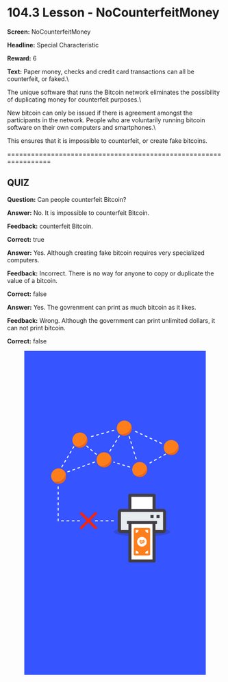 # 104.3 Lesson - NoCounterfeitMoney

**Screen:** NoCounterfeitMoney

**Headline:** Special Characteristic

**Reward:** 6

**Text:** Paper money, checks and credit card transactions can all be counterfeit, or faked.\

The unique software that runs the Bitcoin network eliminates the possibility of duplicating money for counterfeit purposes.\

New bitcoin can only be issued if there is agreement amongst the participants in the network. People who are voluntarily running bitcoin software on their own computers and smartphones.\

This ensures that it is impossible to counterfeit, or create fake bitcoins.


=================================================================

## QUIZ

**Question:** Can people counterfeit Bitcoin?


**Answer:** No. It is impossible to counterfeit Bitcoin.

**Feedback:** counterfeit Bitcoin.

**Correct:** true

**Answer:** Yes. Although creating fake bitcoin requires very specialized computers.

**Feedback:** Incorrect. There is no way for anyone to copy or duplicate the value of a bitcoin.

**Correct:** false

**Answer:** Yes. The govrenment can print as much bitcoin as it likes.

**Feedback:** Wrong. Although the government can print unlimited dollars, it can not print bitcoin.

**Correct:** false


<figure><img src="../.gitbook/assets/image.png" alt=""><figcaption></figcaption></figure>

